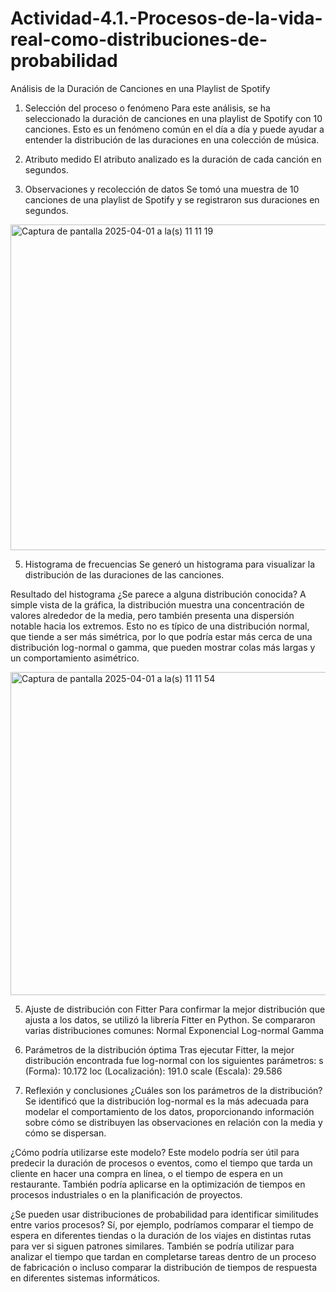 # Actividad-4.1.-Procesos-de-la-vida-real-como-distribuciones-de-probabilidad

Análisis de la Duración de Canciones en una Playlist de Spotify

1. Selección del proceso o fenómeno
Para este análisis, se ha seleccionado la duración de canciones en una playlist de Spotify con 10 canciones. Esto es un fenómeno común en el día a día y puede ayudar a entender la distribución de las duraciones en una colección de música.

2. Atributo medido
El atributo analizado es la duración de cada canción en segundos.

3. Observaciones y recolección de datos
Se tomó una muestra de 10 canciones de una playlist de Spotify y se registraron sus duraciones en segundos.

<img width="521" alt="Captura de pantalla 2025-04-01 a la(s) 11 11 19" src="https://github.com/user-attachments/assets/106cee8f-ac7c-4071-abc8-0570e4b07f03" />


5. Histograma de frecuencias
Se generó un histograma para visualizar la distribución de las duraciones de las canciones.

Resultado del histograma
¿Se parece a alguna distribución conocida?
A simple vista de la gráfica, la distribución muestra una concentración de valores alrededor de la media, pero también presenta una dispersión notable hacia los extremos. Esto no es típico de una distribución normal, que tiende a ser más simétrica, por lo que podría estar más cerca de una distribución log-normal o gamma, que pueden mostrar colas más largas y un comportamiento asimétrico.

<img width="517" alt="Captura de pantalla 2025-04-01 a la(s) 11 11 54" src="https://github.com/user-attachments/assets/f5f141d5-2f48-409a-a9ed-192dcc804e1d" />


5. Ajuste de distribución con Fitter
Para confirmar la mejor distribución que ajusta a los datos, se utilizó la librería Fitter en Python. Se compararon varias distribuciones comunes:
Normal
Exponencial
Log-normal
Gamma

6. Parámetros de la distribución óptima
Tras ejecutar Fitter, la mejor distribución encontrada fue log-normal con los siguientes parámetros:
s (Forma): 10.172
loc (Localización): 191.0
scale (Escala): 29.586

7. Reflexión y conclusiones
¿Cuáles son los parámetros de la distribución?
Se identificó que la distribución log-normal es la más adecuada para modelar el comportamiento de los datos, proporcionando información sobre cómo se distribuyen las observaciones en relación con la media y cómo se dispersan.

¿Cómo podría utilizarse este modelo?
Este modelo podría ser útil para predecir la duración de procesos o eventos, como el tiempo que tarda un cliente en hacer una compra en línea, o el tiempo de espera en un restaurante. También podría aplicarse en la optimización de tiempos en procesos industriales o en la planificación de proyectos.

¿Se pueden usar distribuciones de probabilidad para identificar similitudes entre varios procesos?
Sí, por ejemplo, podríamos comparar el tiempo de espera en diferentes tiendas o la duración de los viajes en distintas rutas para ver si siguen patrones similares. También se podría utilizar para analizar el tiempo que tardan en completarse tareas dentro de un proceso de fabricación o incluso comparar la distribución de tiempos de respuesta en diferentes sistemas informáticos.
